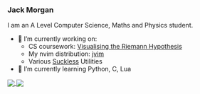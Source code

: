 ### Jack Morgan

<!--

- 🔭 I’m currently working on ...
- 🌱 I’m currently learning ...
- 👯 I’m looking to collaborate on ...
- 🤔 I’m looking for help with ...
- 💬 Ask me about ...
- 📫 How to reach me: ...
- 😄 Pronouns: ...
- ⚡ Fun fact: ...
-->
I am an A Level Computer Science, Maths and Physics student.

- 🔭 I’m currently working on:
  - CS coursework: [Visualising the Riemann Hypothesis](https://www.github.com/jackm245/Riemann-Hypothesis)
  - My nvim distribution: [jvim](https://www.github.com/jackm245/jvim)
  - Various [Suckless](https://www.suckless.org/) Utilities
- 🌱 I’m currently learning Python, C, Lua
<!-- 👯 I’m looking to collaborate on ...
- 🤔 I’m looking for help with ...
- 💬 Ask me about ...
- 📫 How to reach me: ...
- 😄 Pronouns: ...
- ⚡ Fun fact: ...
-->

<a href="https://github.com/jackm245">
  <img align="center" src="https://github-readme-stats.vercel.app/api?username=jackm245&theme=github_dark&show_icons=true&hide=issues" />
</a>
<a href="https://github.com/jackm245">
  <img align="center" src="https://github-readme-stats.vercel.app/api/top-langs/?username=jackm245&layout=compact&theme=github_dark" />
</a>



